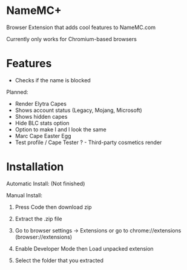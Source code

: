 # NameMC+
Browser Extension that adds cool features to NameMC.com

Currently only works for Chromium-based browsers

# Features

- Checks if the name is blocked

Planned:

- Render Elytra Capes
- Shows account status (Legacy, Mojang, Microsoft)
- Shows hidden capes
- Hide BLC stats option
- Option to make I and l look the same
- Marc Cape Easter Egg
- Test profile / Cape Tester
? - Third-party cosmetics render

# Installation

Automatic Install: 
(Not finished)

Manual Install:
1. Press Code then download zip

2. Extract the .zip file

3. Go to browser settings -> Extensions or go to chrome://extensions (browser://extensions)

4. Enable Developer Mode then Load unpacked extension

5. Select the folder that you extracted
